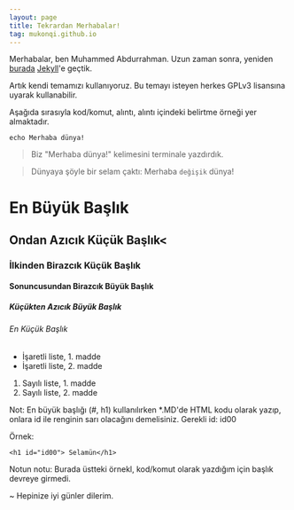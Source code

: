 ```yaml
---
layout: page
title: Tekrardan Merhabalar!
tag: mukonqi.github.io
---
```

Merhabalar, ben Muhammed Abdurrahman. Uzun zaman sonra, yeniden [burada](https://mukonqi.github.io) [Jekyll](https://jekyllrb.com)'e geçtik.

Artık kendi temamızı kullanıyoruz. Bu temayı isteyen herkes GPLv3 lisansına uyarak kullanabilir.

Aşağıda sırasıyla kod/komut, alıntı, alıntı içindeki belirtme örneği yer almaktadır.

```echo Merhaba dünya!```
> Biz "Merhaba dünya!" kelimesini terminale yazdırdık.

> Dünyaya şöyle bir selam çaktı: Merhaba `değişik` dünya!


<h1 id="id00"> En Büyük Başlık</h1>

## Ondan Azıcık Küçük Başlık<

### İlkinden Birazcık Küçük Başlık

#### Sonuncusundan Birazcık Büyük Başlık

##### Küçükten Azıcık Büyük Başlık

###### En Küçük Başlık


* İşaretli liste, 1. madde
* İşaretli liste, 2. madde

1. Sayılı liste, 1. madde
2. Sayılı liste, 2. madde

Not: En büyük başlığı (#, h1) kullanılırken *.MD'de HTML kodu olarak yazıp, onlara id ile renginin sarı olacağını demelisiniz. Gerekli id: id00 

Örnek:

```<h1 id="id00"> Selamün</h1>```

Notun notu: Burada üstteki örnekl, kod/komut olarak yazdığım için başlık devreye girmedi.

~ Hepinize iyi günler dilerim. 